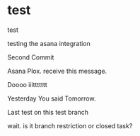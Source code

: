 # test
test


testing the asana integration

Second Commit

Asana Plox. receive this message.


Doooo iiittttttt

Yesterday You said Tomorrow.

Last test on this test branch

wait. is it branch restriction or closed task?
